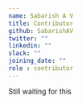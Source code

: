 ```yaml
---
name: Sabarish A V
title: Contributor
github: SabarishAV
twitter: ""
linkedin: ""
slack: ""
joining_date: ""
role : contributor
---
```


Still waiting for this
